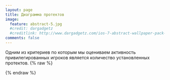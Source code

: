 ```yaml
---
layout: page
title: Диаграмма протектов
image:
  feature: abstract-5.jpg
  #credit: dargadgetz
  #creditlink: http://www.dargadgetz.com/ios-7-abstract-wallpaper-pack-for-iphone-5-and-ipod-touch-retina/
comments: false
---
```


Одним из критериев по которым мы оцениваем активность привилегированных игроков является количество установленных протектов.
{% raw %}
<script type="text/javascript" src="http://www.google.com/jsapi"></script>
<script type="text/javascript">
      // Load the Visualization API and the piechart package.
      google.load('visualization', '1.0', {'packages':['corechart']});

      // Set a callback to run when the Google Visualization API is loaded.
      google.setOnLoadCallback(drawChart);
      // Callback that creates and populates a data table,
      // instantiates the pie chart, passes in the data and
      // draws it.
      function drawChart() {

        // Create the data table.
        var data = new google.visualization.DataTable();
        data.addColumn('string', 'Topping');
        data.addColumn('number', 'Slices');
        
        data.addRows(['321', 1]);
        data.addRows(['123', 1]);
/*
        data.addRows([
		['/dev/null6', 1],
		['1ta41', 15],
		['A.N.D.R.E.W', 3],
		['Deez', 27],
		['DotNas', 7],
		['Lambo', 4],
		['Leon', 4],
		['Maf', 5],
		['Midorima', 1],
		['Mira', 10],
		['Mr.Andre', 2],
		['Pokerman', 1],
		['Rico', 13],
		['Serj Tankyano', 5],
		['St.Art', 5],
		['Tuk', 3],
		['Vitya', 1],
		['_Bl@ck_fOx_', 1],
		['iks', 8],
		['jTerror', 11],
		['ЕжИК', 4],
		['Икс', 1],
		['Супер администраторы', 42]
        ]);
*/
        // Set chart options
        var options = {is3D: true,
                       backgroundColor: 'transparent',
                       'title':'Диаграмма протектов',
                       'width':700,
                       'height':600};

        // Instantiate and draw our chart, passing in some options.
        var chart = new google.visualization.PieChart(document.getElementById('chart_div'));
        chart.draw(data, options);
      }
</script>
<center><div id="chart_div" style="background-color: transparent;"></div></center>
{% endraw %}
